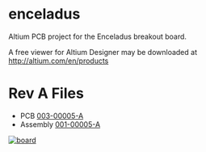 enceladus
=========

Altium PCB project for the Enceladus breakout board.

A free viewer for Altium Designer may be downloaded at http://altium.com/en/products

Rev A Files
===========

* PCB [003-00005-A](https://drive.google.com/a/customembeddedsolutions.com/folderview?id=0B56j4iOUC4UGR004UHkzLTR0blE&usp=drive_web)
* Assembly [001-00005-A](https://drive.google.com/a/customembeddedsolutions.com/folderview?id=0B56j4iOUC4UGaFdqY2dUeVcxOWM&usp=drive_web)

[![board](https://lh4.googleusercontent.com/1Pd-XEpb_jVKdiTPpmtLeh4VVDtr_L2quB86BENDM9hc9TaDJ9VMy-BDX7tLh5tJ2Dt68w=s190)](https://docs.google.com/a/customembeddedsolutions.com/file/d/0B56j4iOUC4UGMTg5VWNhRkQ5Qjg)
